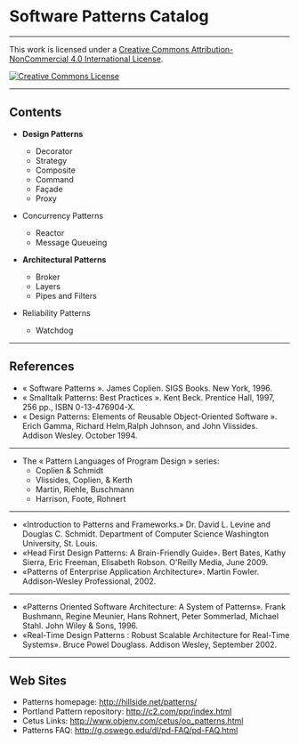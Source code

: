 
# Software Patterns Catalog

----


This work is licensed under a [Creative Commons Attribution-NonCommercial 4.0 International License](http://creativecommons.org/licenses/by-nc/4.0/).

[![Creative Commons License](https://i.creativecommons.org/l/by-nc/4.0/88x31.png)](http://creativecommons.org/licenses/by-nc/4.0/)

----
## Contents

- **Design Patterns**
  - Decorator
  - Strategy
  - Composite
  - Command
  - Façade
  - Proxy

- Concurrency Patterns
   - Reactor
   - Message Queueing
   

- **Architectural Patterns**
  - Broker
  - Layers
  - Pipes and Filters

- Reliability Patterns
  - Watchdog

----

## References 

- « Software Patterns ». James Coplien. SIGS Books. New York, 1996.
- « Smalltalk Patterns: Best Practices ». Kent Beck. Prentice Hall, 1997, 256 pp., ISBN 0-13-476904-X.
- « Design Patterns: Elements of Reusable Object-Oriented Software ». Erich Gamma, Richard Helm,Ralph Johnson, and John Vlissides. Addison Wesley. October 1994. 

----

- The « Pattern Languages of Program Design » series:
  - Coplien & Schmidt
  - Vlissides, Coplien, & Kerth
  - Martin, Riehle, Buschmann
  - Harrison, Foote, Rohnert

----

- «Introduction to Patterns and Frameworks.» Dr. David L. Levine and Douglas C. Schmidt. Department of Computer Science Washington University, St. Louis.
- «Head First Design Patterns: A Brain-Friendly Guide». Bert Bates, Kathy Sierra, Eric Freeman, Elisabeth Robson. O'Reilly Media, June 2009.
- «Patterns of Enterprise Application Architecture». Martin Fowler. Addison-Wesley Professional, 2002.

----

- «Patterns Oriented Software Architecture: A System of Patterns». Frank Bushmann, Regine Meunier, Hans Rohnert, Peter Sommerlad, Michael Stahl. John Wiley & Sons, 1996.
- «Real-Time Design Patterns : Robust Scalable Architecture for Real-Time Systems». Bruce Powel Douglass. Addison Wesley, September 2002.

----

## Web Sites

- Patterns homepage: http://hillside.net/patterns/
- Portland Pattern repository: http://c2.com/ppr/index.html
- Cetus Links: http://www.objenv.com/cetus/oo_patterns.html
- Patterns FAQ: http://g.oswego.edu/dl/pd-FAQ/pd-FAQ.html